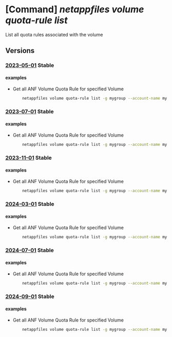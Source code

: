 # [Command] _netappfiles volume quota-rule list_

List all quota rules associated with the volume

## Versions

### [2023-05-01](/Resources/mgmt-plane/L3N1YnNjcmlwdGlvbnMve30vcmVzb3VyY2Vncm91cHMve30vcHJvdmlkZXJzL21pY3Jvc29mdC5uZXRhcHAvbmV0YXBwYWNjb3VudHMve30vY2FwYWNpdHlwb29scy97fS92b2x1bWVzL3t9L3ZvbHVtZXF1b3RhcnVsZXM=/2023-05-01.xml) **Stable**

<!-- mgmt-plane /subscriptions/{}/resourcegroups/{}/providers/microsoft.netapp/netappaccounts/{}/capacitypools/{}/volumes/{}/volumequotarules 2023-05-01 -->

#### examples

- Get all ANF Volume Quota Rule for specified Volume
    ```bash
        netappfiles volume quota-rule list -g mygroup --account-name myaccname --pool-name mypoolname --volume-name myvolname
    ```

### [2023-07-01](/Resources/mgmt-plane/L3N1YnNjcmlwdGlvbnMve30vcmVzb3VyY2Vncm91cHMve30vcHJvdmlkZXJzL21pY3Jvc29mdC5uZXRhcHAvbmV0YXBwYWNjb3VudHMve30vY2FwYWNpdHlwb29scy97fS92b2x1bWVzL3t9L3ZvbHVtZXF1b3RhcnVsZXM=/2023-07-01.xml) **Stable**

<!-- mgmt-plane /subscriptions/{}/resourcegroups/{}/providers/microsoft.netapp/netappaccounts/{}/capacitypools/{}/volumes/{}/volumequotarules 2023-07-01 -->

#### examples

- Get all ANF Volume Quota Rule for specified Volume
    ```bash
        netappfiles volume quota-rule list -g mygroup --account-name myaccname --pool-name mypoolname --volume-name myvolname
    ```

### [2023-11-01](/Resources/mgmt-plane/L3N1YnNjcmlwdGlvbnMve30vcmVzb3VyY2Vncm91cHMve30vcHJvdmlkZXJzL21pY3Jvc29mdC5uZXRhcHAvbmV0YXBwYWNjb3VudHMve30vY2FwYWNpdHlwb29scy97fS92b2x1bWVzL3t9L3ZvbHVtZXF1b3RhcnVsZXM=/2023-11-01.xml) **Stable**

<!-- mgmt-plane /subscriptions/{}/resourcegroups/{}/providers/microsoft.netapp/netappaccounts/{}/capacitypools/{}/volumes/{}/volumequotarules 2023-11-01 -->

#### examples

- Get all ANF Volume Quota Rule for specified Volume
    ```bash
        netappfiles volume quota-rule list -g mygroup --account-name myaccname --pool-name mypoolname --volume-name myvolname
    ```

### [2024-03-01](/Resources/mgmt-plane/L3N1YnNjcmlwdGlvbnMve30vcmVzb3VyY2Vncm91cHMve30vcHJvdmlkZXJzL21pY3Jvc29mdC5uZXRhcHAvbmV0YXBwYWNjb3VudHMve30vY2FwYWNpdHlwb29scy97fS92b2x1bWVzL3t9L3ZvbHVtZXF1b3RhcnVsZXM=/2024-03-01.xml) **Stable**

<!-- mgmt-plane /subscriptions/{}/resourcegroups/{}/providers/microsoft.netapp/netappaccounts/{}/capacitypools/{}/volumes/{}/volumequotarules 2024-03-01 -->

#### examples

- Get all ANF Volume Quota Rule for specified Volume
    ```bash
        netappfiles volume quota-rule list -g mygroup --account-name myaccname --pool-name mypoolname --volume-name myvolname
    ```

### [2024-07-01](/Resources/mgmt-plane/L3N1YnNjcmlwdGlvbnMve30vcmVzb3VyY2Vncm91cHMve30vcHJvdmlkZXJzL21pY3Jvc29mdC5uZXRhcHAvbmV0YXBwYWNjb3VudHMve30vY2FwYWNpdHlwb29scy97fS92b2x1bWVzL3t9L3ZvbHVtZXF1b3RhcnVsZXM=/2024-07-01.xml) **Stable**

<!-- mgmt-plane /subscriptions/{}/resourcegroups/{}/providers/microsoft.netapp/netappaccounts/{}/capacitypools/{}/volumes/{}/volumequotarules 2024-07-01 -->

#### examples

- Get all ANF Volume Quota Rule for specified Volume
    ```bash
        netappfiles volume quota-rule list -g mygroup --account-name myaccname --pool-name mypoolname --volume-name myvolname
    ```

### [2024-09-01](/Resources/mgmt-plane/L3N1YnNjcmlwdGlvbnMve30vcmVzb3VyY2Vncm91cHMve30vcHJvdmlkZXJzL21pY3Jvc29mdC5uZXRhcHAvbmV0YXBwYWNjb3VudHMve30vY2FwYWNpdHlwb29scy97fS92b2x1bWVzL3t9L3ZvbHVtZXF1b3RhcnVsZXM=/2024-09-01.xml) **Stable**

<!-- mgmt-plane /subscriptions/{}/resourcegroups/{}/providers/microsoft.netapp/netappaccounts/{}/capacitypools/{}/volumes/{}/volumequotarules 2024-09-01 -->

#### examples

- Get all ANF Volume Quota Rule for specified Volume
    ```bash
        netappfiles volume quota-rule list -g mygroup --account-name myaccname --pool-name mypoolname --volume-name myvolname
    ```
